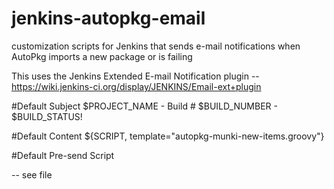 # jenkins-autopkg-email
customization scripts for Jenkins that sends e-mail notifications when AutoPkg imports a new package or is failing

This uses the Jenkins Extended E-mail Notification plugin -- https://wiki.jenkins-ci.org/display/JENKINS/Email-ext+plugin

#Default Subject
$PROJECT_NAME - Build # $BUILD_NUMBER - $BUILD_STATUS!

#Default Content
${SCRIPT, template="autopkg-munki-new-items.groovy"}

#Default Pre-send Script

-- see file
